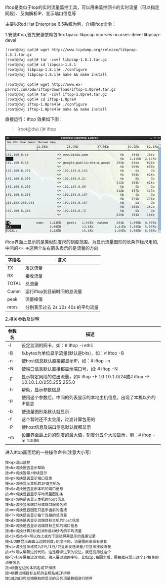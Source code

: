 iftop是类似于top的实时流量监控工具，可以用来监控网卡的实时流量（可以指定网段）、反向解析IP、显示端口信息等

主要以Red Hat Enterprise 6.5系统为例，介绍iftop命令：

1.安装iftop,首先安装依赖包flex byacc libpcap ncurses ncurses-devel libpcap-devel
```
[root@dwj opt]# wget http://www.tcpdump.org/release/libpcap-1.8.1.tar.gz
[root@dwj opt]# tar -zxvf libpcap-1.8.1.tar.gz
[root@dwj opt]# cd libpcap-1.8.1
[root@dwj libpcap-1.8.1]# ./configure
[root@dwj libpcap-1.8.1]# make && make install

[root@dwj opt]# wget http://www.ex-parrot.com/pdw/iftop/download/iftop-1.0pre4.tar.gz
[root@dwj opt]# tar -zxvf iftop-1.0pre4.tar.gz
[root@dwj opt]# cd iftop-1.0pre4
[root@dwj iftop-1.0pre4]# ./configure
[root@dwj iftop-1.0pre4]# make && make install
```
直接运行：iftop 效果如下图：
>[root@dwj /]# iftop

![image](https://github.com/dwjlw1314/DWJ-PROJECT/raw/master/PictureSource/4.21.1.png)

iftop界面上显示的是类似刻度尺的刻度范围，为显示流量图形的长条作标尺用的,中间的<= =>这两个左右箭头表示的是流量的方向

字段名 | 含义
---|---
TX | 发送流量
RX | 接收流量
TOTAL | 总流量
Cumm | 运行iftop到目前时间的总流量
peak | 流量峰值
rates | 分别表示过去 2s 10s 40s 的平均流量

2.相关参数及说明

参数名 | 描述
---|---
-i | 设定监测的网卡，如：# iftop -i eth1
-B | 以bytes为单位显示流量(默认是bits)，如：# iftop -B
-n | 使host信息默认直接都显示IP，如：# iftop -n
-N | 使端口信息默认直接都显示端口号，如: # iftop -N
-F | 显示特定网段的进出流量，如# iftop -F 10.10.1.0/24或# iftop -F 10.10.1.0/255.255.255.0
-h | 帮助，显示参数信息
-p | 使用这个参数后，中间的列表显示的本地主机信息，出现了本机以外的IP信息
-b | 使流量图形条默认就显示
-f | 这个暂时还不太会用，过滤计算包用的
-P | 使host信息及端口信息默认就都显示
-m | 设置界面最上边的刻度的最大值，刻度分五个大段显示，例：# iftop -m 100M

进入iftop画面后的一些操作命令(注意大小写)
```
按<q>退出监控
按<h>切换是否显示帮助
按<P>切换暂停/继续显示
按<p>切换是否显示端口信息
按<n>切换显示本机的IP或主机名
按<S>切换是否显示本机的端口信息
按<b>切换是否显示平均流量图形条
按<s>切换是否显示本机的host信息
按<N>切换显示端口号或端口服务名称
按<o>切换是否固定只显示当前的连接
按<T>切换是否显示每个连接的总流量
按<d>切换是否显示远端目标主机的host信息
按<D>切换是否显示远端目标主机的端口信息
按<B>切换计算2秒或10秒或40秒内的平均流量
按<j>或按<k>可以向上或向下滚动屏幕显示的连接记录
按<L切换显示画面上边的刻度;刻度不同，流量图形条会有变化
按<t>切换显示格式为2行/1行/只显示发送流量/只显示接收流量
按<f>可以编辑过滤代码，这是翻译过来的说法，我还没用过这个
按<l>打开屏幕过滤功能，输入要过滤的字符，比如ip,按回车后，屏幕就只显示这个IP相关的流量信息
按<根据左边的本机名或IP排序
按>根据远端目标主机的主机名或IP排序
按1或2或3可以根据右侧显示的三列流量数据进行排序
```

